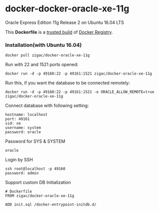 docker-docker-oracle-xe-11g
============================

Oracle Express Edition 11g Release 2 on Ubuntu 16.04 LTS

This **Dockerfile** is a [trusted build](https://registry.hub.docker.com/u/zigac/docker-oracle-xe-11g/) of [Docker Registry](https://registry.hub.docker.com/).

### Installation(with Ubuntu 16.04)
```
docker pull zigac/docker-oracle-xe-11g
```

Run with 22 and 1521 ports opened:
```
docker run -d -p 49160:22 -p 49161:1521 zigac/docker-oracle-xe-11g
```

Run this, if you want the database to be connected remotely:
```
docker run -d -p 49160:22 -p 49161:1521 -e ORACLE_ALLOW_REMOTE=true zigac/docker-oracle-xe-11g
```

Connect database with following setting:
```
hostname: localhost
port: 49161
sid: xe
username: system
password: oracle
```

Password for SYS & SYSTEM
```
oracle
```

Login by SSH
```
ssh root@localhost -p 49160
password: admin
```

Support custom DB Initialization
```
# Dockerfile
FROM zigac/docker-oracle-xe-11g

ADD init.sql /docker-entrypoint-initdb.d/
```
